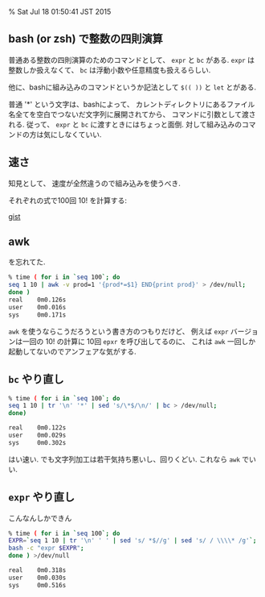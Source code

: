 % Sat Jul 18 01:50:41 JST 2015

## bash (or zsh) で整数の四則演算

普通ある整数の四則演算のためのコマンドとして、
`expr`
と
`bc`
がある.
`expr`
は整数しか扱えなくて、
`bc` は浮動小数や任意精度も扱えるらしい.

他に、bashに組み込みのコマンドというか記法として
`$(( ))`
と
`let`
とがある.

普通 '*' という文字は、bashによって、
カレントディレクトリにあるファイル名全てを空白でつないだ文字列に展開されてから、
コマンドに引数として渡される.
従って、
`expr`
と
`bc`
に渡すときにはちょっと面倒.
対して組み込みのコマンドの方は気にしなくていい.

## 速さ

知見として、
速度が全然違うので組み込みを使うべき.

それぞれの式で100回 $10!$ を計算する:

[gist](https://gist.github.com/cympfh/392cf1fbf9741f3392db)
<script src="https://gist.github.com/cympfh/392cf1fbf9741f3392db.js"></script>

## awk
を忘れてた.

```bash
% time ( for i in `seq 100`; do
seq 1 10 | awk -v prod=1 '{prod*=$1} END{print prod}' > /dev/null;
done )
real    0m0.126s
user    0m0.016s
sys     0m0.171s
```

`awk` を使うならこうだろうという書き方のつもりだけど、
例えば `expr` バージョンは一回の $10!$ の計算に 10回 `epxr` を呼び出してるのに、
これは `awk` 一回しか起動してないのでアンフェアな気がする.

## `bc` やり直し

```bash
% time ( for i in `seq 100`; do
seq 1 10 | tr '\n' '*' | sed 's/\*$/\n/' | bc > /dev/null;
done)

real    0m0.122s
user    0m0.029s
sys     0m0.302s
```

はい速い.
でも文字列加工は若干気持ち悪いし、回りくどい.
これなら `awk` でいい.

## `expr` やり直し

こんなんしかできん

```bash
% time ( for i in `seq 100`; do
EXPR=`seq 1 10 | tr '\n' ' ' | sed 's/ *$//g' | sed 's/ / \\\\* /g'`;
bash -c "expr $EXPR";
done ) >/dev/null

real    0m0.318s
user    0m0.030s
sys     0m0.516s
```

